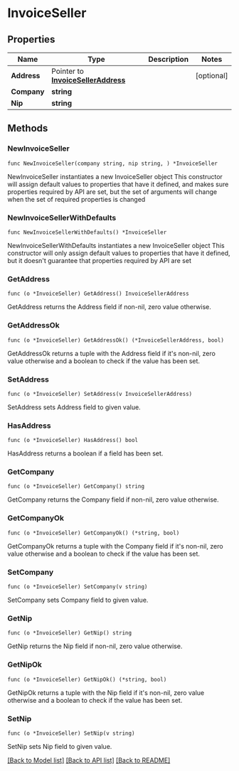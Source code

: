 # InvoiceSeller

## Properties

Name | Type | Description | Notes
------------ | ------------- | ------------- | -------------
**Address** | Pointer to [**InvoiceSellerAddress**](InvoiceSellerAddress.md) |  | [optional] 
**Company** | **string** |  | 
**Nip** | **string** |  | 

## Methods

### NewInvoiceSeller

`func NewInvoiceSeller(company string, nip string, ) *InvoiceSeller`

NewInvoiceSeller instantiates a new InvoiceSeller object
This constructor will assign default values to properties that have it defined,
and makes sure properties required by API are set, but the set of arguments
will change when the set of required properties is changed

### NewInvoiceSellerWithDefaults

`func NewInvoiceSellerWithDefaults() *InvoiceSeller`

NewInvoiceSellerWithDefaults instantiates a new InvoiceSeller object
This constructor will only assign default values to properties that have it defined,
but it doesn't guarantee that properties required by API are set

### GetAddress

`func (o *InvoiceSeller) GetAddress() InvoiceSellerAddress`

GetAddress returns the Address field if non-nil, zero value otherwise.

### GetAddressOk

`func (o *InvoiceSeller) GetAddressOk() (*InvoiceSellerAddress, bool)`

GetAddressOk returns a tuple with the Address field if it's non-nil, zero value otherwise
and a boolean to check if the value has been set.

### SetAddress

`func (o *InvoiceSeller) SetAddress(v InvoiceSellerAddress)`

SetAddress sets Address field to given value.

### HasAddress

`func (o *InvoiceSeller) HasAddress() bool`

HasAddress returns a boolean if a field has been set.

### GetCompany

`func (o *InvoiceSeller) GetCompany() string`

GetCompany returns the Company field if non-nil, zero value otherwise.

### GetCompanyOk

`func (o *InvoiceSeller) GetCompanyOk() (*string, bool)`

GetCompanyOk returns a tuple with the Company field if it's non-nil, zero value otherwise
and a boolean to check if the value has been set.

### SetCompany

`func (o *InvoiceSeller) SetCompany(v string)`

SetCompany sets Company field to given value.


### GetNip

`func (o *InvoiceSeller) GetNip() string`

GetNip returns the Nip field if non-nil, zero value otherwise.

### GetNipOk

`func (o *InvoiceSeller) GetNipOk() (*string, bool)`

GetNipOk returns a tuple with the Nip field if it's non-nil, zero value otherwise
and a boolean to check if the value has been set.

### SetNip

`func (o *InvoiceSeller) SetNip(v string)`

SetNip sets Nip field to given value.



[[Back to Model list]](../README.md#documentation-for-models) [[Back to API list]](../README.md#documentation-for-api-endpoints) [[Back to README]](../README.md)


